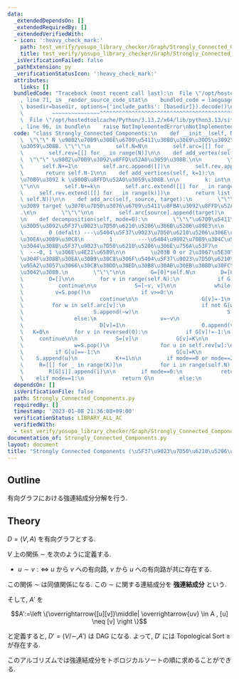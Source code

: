 ```yaml
---
data:
  _extendedDependsOn: []
  _extendedRequiredBy: []
  _extendedVerifiedWith:
  - icon: ':heavy_check_mark:'
    path: test_verify/yosupo_library_checker/Graph/Strongly_Connected_Components-class.test.py
    title: test_verify/yosupo_library_checker/Graph/Strongly_Connected_Components-class.test.py
  _isVerificationFailed: false
  _pathExtension: py
  _verificationStatusIcon: ':heavy_check_mark:'
  attributes:
    links: []
  bundledCode: "Traceback (most recent call last):\n  File \"/opt/hostedtoolcache/Python/3.13.2/x64/lib/python3.13/site-packages/onlinejudge_verify/documentation/build.py\"\
    , line 71, in _render_source_code_stat\n    bundled_code = language.bundle(stat.path,\
    \ basedir=basedir, options={'include_paths': [basedir]}).decode()\n          \
    \         ~~~~~~~~~~~~~~~^^^^^^^^^^^^^^^^^^^^^^^^^^^^^^^^^^^^^^^^^^^^^^^^^^^^^^^^^^^^^^^^^^\n\
    \  File \"/opt/hostedtoolcache/Python/3.13.2/x64/lib/python3.13/site-packages/onlinejudge_verify/languages/python.py\"\
    , line 96, in bundle\n    raise NotImplementedError\nNotImplementedError\n"
  code: "class Strongly_Connected_Components:\n    def __init__(self, N):\n      \
    \  \"\"\" N \u9802\u70B9\u306E\u6709\u5411\u30B0\u30E9\u30D5\u3092\u751F\u6210\
    \u3059\u308B. \"\"\"\n        self.N=N\n        self.arc=[[] for _ in range(N)]\n\
    \        self.rev=[[] for _ in range(N)]\n\n    def add_vertex(self):\n      \
    \  \"\"\" \u9802\u70B9\u3092\u8FFD\u52A0\u3059\u308B.\n\n        \"\"\"\n\n  \
    \      self.N+=1\n        self.arc.append([])\n        self.rev.append([])\n \
    \       return self.N-1\n\n    def add_vertices(self, k=1):\n        \"\"\" \u9802\
    \u70B9\u3092 k \u500B\u8FFD\u52A0\u3059\u308B.\n\n        k: int\n        \"\"\
    \"\n\n        self.N+=k\n        self.arc.extend([[] for _ in range(k)])\n   \
    \     self.rev.extend([[] for _ in range(k)])\n        return list(range(self.N-k,\
    \ self.N))\n\n    def add_arc(self, source, target):\n        \"\"\" source \u304B\
    \u3089 target \u3078\u7D50\u3076\u6709\u5411\u8FBA\u3092\u8FFD\u52A0\u3059\u308B\
    .\n\n        \"\"\"\n\n        self.arc[source].append(target)\n        self.rev[target].append(source)\n\
    \n    def decomposition(self, mode=0):\n        \"\"\"\u6709\u5411\u30B0\u30E9\
    \u30D5\u3092\u5F37\u9023\u7D50\u6210\u5206\u306B\u5206\u89E3\n\n        Mode:\n\
    \        0 (defalt) ---\u5404\u5F37\u9023\u7D50\u6210\u5206\u306E\u9802\u70B9\u306E\
    \u30EA\u30B9\u30C8\n        1        ---\u5404\u9802\u70B9\u304C\u5C5E\u3057\u3066\
    \u3044\u308B\u5F37\u9023\u7D50\u6210\u5206\u306E\u756A\u53F7\n        2      \
    \  ---0, 1 \u306E\u4E21\u65B9\n\n        \u203B 0 or 2\u3067\u5E30\u3063\u3066\
    \u304F\u308B\u30EA\u30B9\u30C8\u306F\u5404\u5F37\u9023\u7D50\u6210\u5206\u306B\
    \u95A2\u3057\u3066\u30C8\u30DD\u30ED\u30B8\u30AB\u30EB\u30BD\u30FC\u30C8\u3067\
    \u3042\u308B.\n        \"\"\"\n\n        G=[0]*self.N\n        D=[0]*self.N\n\
    \        O=[]\n\n        for v in range(self.N):\n            if G[v]:\n     \
    \           continue\n\n            S=[~v, v]\n\n            while S:\n      \
    \          v=S.pop()\n                if v>=0:\n                    if G[v]==-1:\n\
    \                        continue\n\n                    G[v]=-1\n           \
    \         for w in self.arc[v]:\n                        if not G[w]:\n      \
    \                      S.append(~w)\n                            S.append(w)\n\
    \                else:\n                    v=~v\n                    if not D[v]:\n\
    \                        D[v]=1\n                        O.append(v)\n\n     \
    \   K=0\n        for v in reversed(O):\n            if G[v]!=-1:\n           \
    \     continue\n\n            S=[v]\n            G[v]=K\n\n            while S:\n\
    \                w=S.pop()\n                for u in self.rev[w]:\n          \
    \          if G[u]==-1:\n                        G[u]=K\n                    \
    \    S.append(u)\n            K+=1\n\n        if mode==0 or mode==2:\n       \
    \     R=[[] for _ in range(K)]\n            for i in range(self.N):\n        \
    \        R[G[i]].append(i)\n\n        if mode==0:\n            return R\n    \
    \    elif mode==1:\n            return G\n        else:\n            return R,G\n"
  dependsOn: []
  isVerificationFile: false
  path: Strongly_Connected_Components.py
  requiredBy: []
  timestamp: '2023-01-08 21:36:08+09:00'
  verificationStatus: LIBRARY_ALL_AC
  verifiedWith:
  - test_verify/yosupo_library_checker/Graph/Strongly_Connected_Components-class.test.py
documentation_of: Strongly_Connected_Components.py
layout: document
title: "Strongly Connected Components (\u5F37\u9023\u7D50\u6210\u5206\u5206\u89E3)"
---
```


## Outline

有向グラフにおける強連結成分分解を行う.

## Theory

$D=(V,A)$ を有向グラフとする.

$V$ 上の関係 $\sim$ を次のように定義する.

* $u \sim v :\iff$ $u$ から $v$ への有向路, $v$ から $u$ への有向路が共に存在する.

この関係 $\sim$ は同値関係になる. この  $\sim$ に関する連結成分を **強連結成分** という.

そして, $A'$ を

$$A':=\left \{\overrightarrow{[u][v]}\middle| \overrightarrow{uv} \in A , [u] \neq [v] \right \}$$

と定義すると, $D'=(V/\sim, A')$ は DAG になる. よって, $D'$ には Topological Sort $\geq$ が存在する.

このアルゴリズムでは強連結成分をトポロジカルソートの順に求めることができる.
